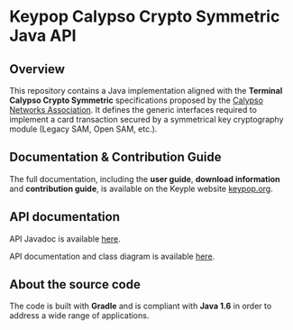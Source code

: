 # Keypop Calypso Crypto Symmetric Java API

## Overview

This repository contains a Java implementation aligned with the **Terminal Calypso Crypto Symmetric** specifications
proposed by the [Calypso Networks Association](https://www.calypsonet.org). It defines the generic interfaces required 
to implement a card transaction secured by a symmetrical key cryptography module (Legacy SAM, Open SAM, etc.).

## Documentation & Contribution Guide

The full documentation, including the **user guide**, **download information** and **contribution guide**, is available
on the Keyple website [keypop.org](https://keypop.org).

## API documentation

API Javadoc is available [here](https://eclipse-keypop.github.io/keypop-calypso-crypto-symmetric-java-api).

API documentation and class diagram is available
[here](https://terminal-api.calypsonet.org/apis/calypsonet-terminal-calypso-crypto-symmetric-api/).

## About the source code

The code is built with **Gradle** and is compliant with **Java 1.6** in order to address a wide range of applications.